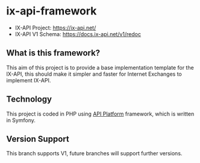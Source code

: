 # ix-api-framework

- IX-API Project: https://ix-api.net/
- IX-API V1 Schema: https://docs.ix-api.net/v1/redoc

## What is this framework?
This aim of this project is to provide a base implementation template for the IX-API, this should make it simpler and faster for Internet Exchanges to implement IX-API.

## Technology
This project is coded in PHP using [API Platform](https://api-platform.com/) framework, which is written in Symfony.

## Version Support
This branch supports V1, future branches will support further versions.
